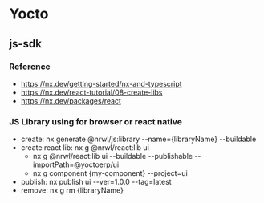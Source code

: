 # Yocto

## js-sdk

### Reference 
 - https://nx.dev/getting-started/nx-and-typescript
 - https://nx.dev/react-tutorial/08-create-libs
 - https://nx.dev/packages/react
### JS Library using for browser or react native

 - create:  nx generate @nrwl/js:library --name={libraryName} --buildable
 - create react lib: nx g @nrwl/react:lib ui
   - nx g @nrwl/react:lib ui --buildable --publishable --importPath=@yoctoerp/ui
   - nx g component {my-component} --project=ui
 - publish: nx publish ui --ver=1.0.0 --tag=latest
 - remove: nx g rm {libraryName}

